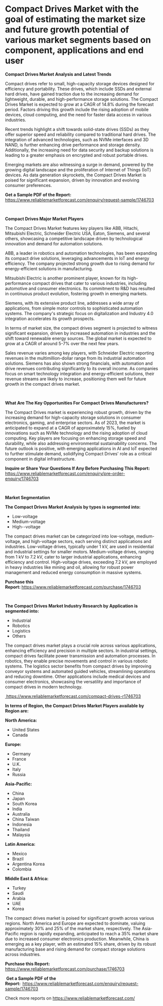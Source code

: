 <p><h1>Compact Drives Market with the goal of estimating the market size and future growth potential of various market segments based on component, applications and end user</h1></p><p><strong>Compact Drives Market Analysis and Latest Trends</strong></p>
<p><p>Compact drives refer to small, high-capacity storage devices designed for efficiency and portability. These drives, which include SSDs and external hard drives, have gained traction due to the increasing demand for lightweight, durable, and high-performance storage solutions. The Compact Drives Market is expected to grow at a CAGR of 14.8% during the forecast period. Factors driving this growth include the rising adoption of mobile devices, cloud computing, and the need for faster data access in various industries.</p><p>Recent trends highlight a shift towards solid-state drives (SSDs) as they offer superior speed and reliability compared to traditional hard drives. The integration of advanced technologies, such as NVMe interfaces and 3D NAND, is further enhancing drive performance and storage density. Additionally, the increasing need for data security and backup solutions is leading to a greater emphasis on encrypted and robust portable drives.</p><p>Emerging markets are also witnessing a surge in demand, powered by the growing digital landscape and the proliferation of Internet of Things (IoT) devices. As data generation skyrockets, the Compact Drives Market is poised for significant expansion, driven by innovation and evolving consumer preferences.</p></p>
<p><strong>Get a Sample PDF of the Report:&nbsp;</strong> <a href="https://www.reliablemarketforecast.com/enquiry/request-sample/1746703?utm_campaign=2397&utm_medium=2&utm_source=Github&utm_content=ia&utm_term=09042025&utm_id=compact-drives">https://www.reliablemarketforecast.com/enquiry/request-sample/1746703</a></p>
<p>&nbsp;</p>
<p><strong>Compact Drives Major Market Players</strong></p>
<p><p>The Compact Drives Market features key players like ABB, Hitachi, Mitsubishi Electric, Schneider Electric USA, Eaton, Siemens, and several others, showcasing a competitive landscape driven by technological innovation and demand for automation solutions. </p><p>ABB, a leader in robotics and automation technologies, has been expanding its compact drive solutions, leveraging advancements in IoT and energy efficiency. The company projected strong growth due to rising demand for energy-efficient solutions in manufacturing. </p><p>Mitsubishi Electric is another prominent player, known for its high-performance compact drives that cater to various industries, including automotive and consumer electronics. Its commitment to R&D has resulted in continuous product evolution, fostering growth in emerging markets. </p><p>Siemens, with its extensive product line, addresses a wide array of applications, from simple motor controls to sophisticated automation systems. The company's strategic focus on digitalization and Industry 4.0 integration accelerates its growth prospects.</p><p>In terms of market size, the compact drives segment is projected to witness significant expansion, driven by increased automation in industries and the shift toward renewable energy sources. The global market is expected to grow at a CAGR of around 5-7% over the next few years.</p><p>Sales revenue varies among key players, with Schneider Electric reporting revenues in the multimillion-dollar range from its industrial automation solutions. Siemens has also shown strong financials, with automation and drive revenues contributing significantly to its overall income. As companies focus on smart technology integration and energy-efficient solutions, their revenue streams are likely to increase, positioning them well for future growth in the compact drives market.</p></p>
<p>&nbsp;</p>
<p><strong>What Are The Key Opportunities For Compact Drives Manufacturers?</strong></p>
<p><p>The Compact Drives market is experiencing robust growth, driven by the increasing demand for high-capacity storage solutions in consumer electronics, gaming, and enterprise sectors. As of 2023, the market is anticipated to expand at a CAGR of approximately 15%, fueled by innovations such as NVMe technology and the rising adoption of cloud computing. Key players are focusing on enhancing storage speed and durability, while also addressing environmental sustainability concerns. The future outlook is positive, with emerging applications in AI and IoT expected to further stimulate demand, solidifying Compact Drives' role as a critical component in digital infrastructure.</p></p>
<p><strong>Inquire or Share Your Questions If Any Before Purchasing This Report:</strong> <a href="https://www.reliablemarketforecast.com/enquiry/pre-order-enquiry/1746703?utm_campaign=2397&utm_medium=2&utm_source=Github&utm_content=ia&utm_term=09042025&utm_id=compact-drives">https://www.reliablemarketforecast.com/enquiry/pre-order-enquiry/1746703</a></p>
<p>&nbsp;</p>
<p><strong>Market Segmentation</strong></p>
<p><strong>The Compact Drives Market Analysis by types is segmented into:</strong></p>
<p><ul><li>Low-voltage</li><li>Medium-voltage</li><li>High--voltage</li></ul></p>
<p><p>The compact drives market can be categorized into low-voltage, medium-voltage, and high-voltage sectors, each serving distinct applications and industries. Low-voltage drives, typically under 1 kV, are used in residential and industrial settings for smaller motors. Medium-voltage drives, ranging from 1 kV to 7.2 kV, cater to larger industrial applications, enhancing efficiency and control. High-voltage drives, exceeding 7.2 kV, are employed in heavy industries like mining and oil, allowing for robust power management and reduced energy consumption in massive systems.</p></p>
<p><strong>Purchase this Report:&nbsp;</strong><a href="https://www.reliablemarketforecast.com/purchase/1746703?utm_campaign=2397&utm_medium=2&utm_source=Github&utm_content=ia&utm_term=09042025&utm_id=compact-drives">https://www.reliablemarketforecast.com/purchase/1746703</a></p>
<p>&nbsp;</p>
<p><strong>The Compact Drives Market Industry Research by Application is segmented into:</strong></p>
<p><ul><li>Industrial</li><li>Robotics</li><li>Logistics</li><li>Others</li></ul></p>
<p><p>The compact drives market plays a crucial role across various applications, enhancing efficiency and precision in multiple sectors. In industrial settings, compact drives facilitate power transmission and automation processes. In robotics, they enable precise movements and control in various robotic systems. The logistics sector benefits from compact drives by improving conveyor systems and automated guided vehicles, streamlining operations and reducing downtime. Other applications include medical devices and consumer electronics, showcasing the versatility and importance of compact drives in modern technology.</p></p>
<p><a href="https://www.reliablemarketforecast.com/compact-drives-r1746703?utm_campaign=2397&utm_medium=2&utm_source=Github&utm_content=ia&utm_term=09042025&utm_id=compact-drives">&nbsp;https://www.reliablemarketforecast.com/compact-drives-r1746703</a></p>
<p><strong>In terms of Region, the Compact Drives Market Players available by Region are:</strong></p>
<p>
    <p> <strong> North America: </strong>
        <ul>
            <li>United States</li>
            <li>Canada</li>
        </ul>
        </p> 
    <p> <strong> Europe: </strong>
        <ul>
            <li>Germany</li>
            <li>France</li>
            <li>U.K.</li>
            <li>Italy</li>
            <li>Russia</li>
        </ul>
        </p> 
    <p> <strong> Asia-Pacific: </strong>
        <ul>
            <li>China</li>
            <li>Japan</li>
            <li>South Korea</li>
            <li>India</li>
            <li>Australia</li>
            <li>China Taiwan</li>
            <li>Indonesia</li>
            <li>Thailand</li>
            <li>Malaysia</li>
        </ul>
        </p> 
    <p> <strong> Latin America: </strong>
        <ul>
            <li>Mexico</li>
            <li>Brazil</li>
            <li>Argentina Korea</li>
            <li>Colombia</li>
        </ul>
        </p> 
    <p> <strong> Middle East & Africa: </strong>
        <ul>
            <li>Turkey</li>
            <li>Saudi</li>
            <li>Arabia</li>
            <li>UAE</li>
            <li>Korea</li>
        </ul>
    </p>
    </p>
<p><p>The compact drives market is poised for significant growth across various regions. North America and Europe are expected to dominate, valuing approximately 30% and 25% of the market share, respectively. The Asia-Pacific region is rapidly expanding, anticipated to reach a 35% market share due to increased consumer electronics production. Meanwhile, China is emerging as a key player, with an estimated 15% share, driven by its robust manufacturing base and rising demand for compact storage solutions across industries.</p></p>
<p><strong>Purchase this Report: </strong><a href="https://www.reliablemarketforecast.com/purchase/1746703?utm_campaign=2397&utm_medium=2&utm_source=Github&utm_content=ia&utm_term=09042025&utm_id=compact-drives">https://www.reliablemarketforecast.com/purchase/1746703</a></p>
<p>&nbsp;<strong>Get a Sample PDF of the Report:&nbsp;&nbsp;</strong><a href="https://www.reliablemarketforecast.com/enquiry/request-sample/1746703?utm_campaign=2397&utm_medium=2&utm_source=Github&utm_content=ia&utm_term=09042025&utm_id=compact-drives">https://www.reliablemarketforecast.com/enquiry/request-sample/1746703</a></p>
<p><strong></strong></p>
<p>Check more reports on <a href="https://www.reliablemarketforecast.com/?utm_campaign=2397&utm_medium=2&utm_source=Github&utm_content=ia&utm_term=09042025&utm_id=compact-drives">https://www.reliablemarketforecast.com/</a></p>